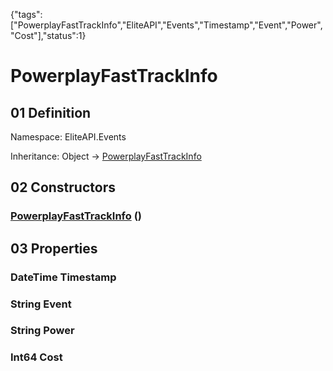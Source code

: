 {"tags":["PowerplayFastTrackInfo","EliteAPI","Events","Timestamp","Event","Power","Cost"],"status":1}

# PowerplayFastTrackInfo

## 01 Definition

Namespace: <span class='code'>EliteAPI.Events</span>

Inheritance: <span class='code'>Object</span> → <span class='code'>[PowerplayFastTrackInfo](../../EliteAPI/Events/PowerplayFastTrackInfo.html)</span>

## 02 Constructors

### <span class='code'>[PowerplayFastTrackInfo](../../EliteAPI/Events/PowerplayFastTrackInfo.html)</span> ()

## 03 Properties

### <span class='code'>DateTime</span> Timestamp

### <span class='code'>String</span> Event

### <span class='code'>String</span> Power

### <span class='code'>Int64</span> Cost

